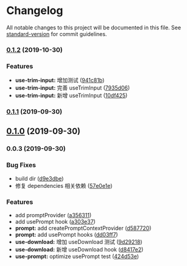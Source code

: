 # Changelog

All notable changes to this project will be documented in this file. See [standard-version](https://github.com/conventional-changelog/standard-version) for commit guidelines.

### [0.1.2](https://github.com/lijinke666/react-7h-hooks/compare/v0.1.1...v0.1.2) (2019-10-30)


### Features

* **use-trim-input:** 增加测试 ([941c81b](https://github.com/lijinke666/react-7h-hooks/commit/941c81b))
* **use-trim-input:** 完善 useTrimInput ([7935d06](https://github.com/lijinke666/react-7h-hooks/commit/7935d06))
* **use-trim-input:** 新增 useTrimInput ([10df425](https://github.com/lijinke666/react-7h-hooks/commit/10df425))

### [0.1.1](https://github.com/lijinke666/react-7h-hooks/compare/v0.1.0...v0.1.1) (2019-09-30)

## [0.1.0](https://github.com/lijinke666/react-7h-hooks/compare/v0.0.3...v0.1.0) (2019-09-30)

### 0.0.3 (2019-09-30)


### Bug Fixes

* build dir ([d9e3dbe](https://github.com/lijinke666/react-7h-hooks/commit/d9e3dbe))
* 修复 dependencies 相关依赖 ([57e0e1e](https://github.com/lijinke666/react-7h-hooks/commit/57e0e1e))


### Features

* add promptProvider ([a356311](https://github.com/lijinke666/react-7h-hooks/commit/a356311))
* add usePrompt hook ([a303e37](https://github.com/lijinke666/react-7h-hooks/commit/a303e37))
* **prompt:** add createPromptContextProvider ([d587720](https://github.com/lijinke666/react-7h-hooks/commit/d587720))
* **prompt:** add usePrompt hooks ([dd03ff7](https://github.com/lijinke666/react-7h-hooks/commit/dd03ff7))
* **use-download:** 增加 useDownload 测试 ([9d29218](https://github.com/lijinke666/react-7h-hooks/commit/9d29218))
* **use-download:** 新增 useDownload hook ([d8417e2](https://github.com/lijinke666/react-7h-hooks/commit/d8417e2))
* **use-prompt:** optimize usePrompt test ([424d53e](https://github.com/lijinke666/react-7h-hooks/commit/424d53e))
